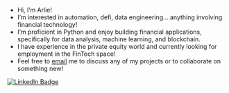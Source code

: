 - Hi, I’m Arlie!
- I’m interested in automation, defi, data engineering... anything involving financial technology!
- I’m proficient in Python and enjoy building financial applications, specifically for data analysis, machine learning, and blockchain.
- I have experience in the private equity world and currently looking for employment in the FinTech space! 
- Feel free to [email](arliejones98@gmail.com) me to discuss any of my projects or to collaborate on something new!

[![LinkedIn Badge](https://img.shields.io/badge/LinkedIn-Profile-informational?style=flat&logo=linkedin&logoColor=white&color=0D76A8)](https://www.linkedin.com/in/arlie-jones-020092159/)

<!---
arliejones/arliejones is a ✨ special ✨ repository because its `README.md` (this file) appears on your GitHub profile.
You can click the Preview link to take a look at your changes.
--->




